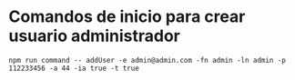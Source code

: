 # Comandos de inicio para crear usuario administrador

```shell
npm run command -- addUser -e admin@admin.com -fn admin -ln admin -p 112233456 -a 44 -ia true -t true
```